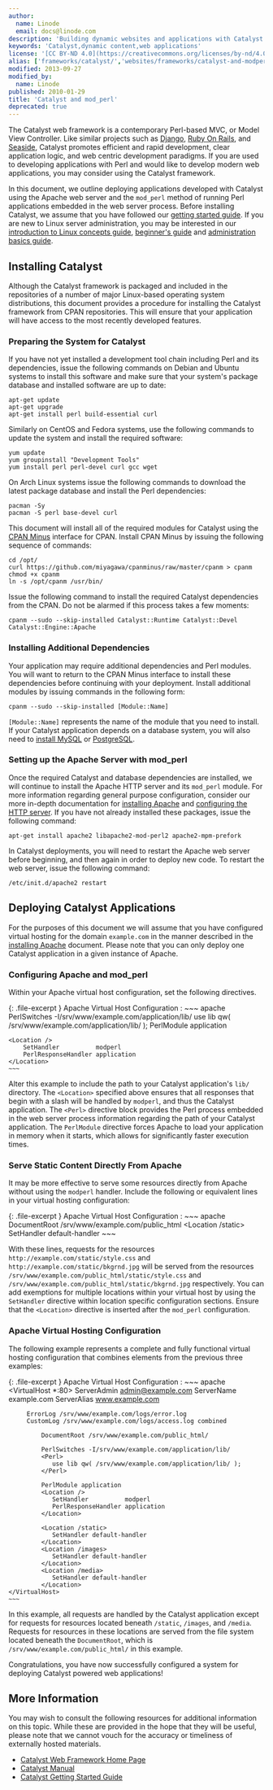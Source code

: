 ```yaml
---
author:
  name: Linode
  email: docs@linode.com
description: 'Building dynamic websites and applications with Catalyst.'
keywords: 'Catalyst,dynamic content,web applications'
license: '[CC BY-ND 4.0](https://creativecommons.org/licenses/by-nd/4.0)'
alias: ['frameworks/catalyst/','websites/frameworks/catalyst-and-modperl/']
modified: 2013-09-27
modified_by:
  name: Linode
published: 2010-01-29
title: 'Catalyst and mod_perl'
deprecated: true
---
```


The Catalyst web framework is a contemporary Perl-based MVC, or Model View Controller. Like similar projects such as [Django](/docs/frameworks/), [Ruby On Rails](/docs/frameworks/), and [Seaside](/docs/frameworks/seaside/), Catalyst promotes efficient and rapid development, clear application logic, and web centric development paradigms. If you are used to developing applications with Perl and would like to develop modern web applications, you may consider using the Catalyst framework.

In this document, we outline deploying applications developed with Catalyst using the Apache web server and the `mod_perl` method of running Perl applications embedded in the web server process. Before installing Catalyst, we assume that you have followed our [getting started guide](/docs/getting-started/). If you are new to Linux server administration, you may be interested in our [introduction to Linux concepts guide](/docs/tools-reference/introduction-to-linux-concepts/), [beginner's guide](/docs/beginners-guide/) and [administration basics guide](/docs/using-linux/administration-basics).

Installing Catalyst
-------------------

Although the Catalyst framework is packaged and included in the repositories of a number of major Linux-based operating system distributions, this document provides a procedure for installing the Catalyst framework from CPAN repositories. This will ensure that your application will have access to the most recently developed features.

### Preparing the System for Catalyst

If you have not yet installed a development tool chain including Perl and its dependencies, issue the following commands on Debian and Ubuntu systems to install this software and make sure that your system's package database and installed software are up to date:

    apt-get update 
    apt-get upgrade
    apt-get install perl build-essential curl

Similarly on CentOS and Fedora systems, use the following commands to update the system and install the required software:

    yum update
    yum groupinstall "Development Tools"
    yum install perl perl-devel curl gcc wget

On Arch Linux systems issue the following commands to download the latest package database and install the Perl dependencies:

    pacman -Sy
    pacman -S perl base-devel curl

This document will install all of the required modules for Catalyst using the [CPAN Minus](/docs/linux-tools/utilities/cpanm) interface for CPAN. Install CPAN Minus by issuing the following sequence of commands:

    cd /opt/
    curl https://github.com/miyagawa/cpanminus/raw/master/cpanm > cpanm
    chmod +x cpanm
    ln -s /opt/cpanm /usr/bin/

Issue the following command to install the required Catalyst dependencies from the CPAN. Do not be alarmed if this process takes a few moments:

    cpanm --sudo --skip-installed Catalyst::Runtime Catalyst::Devel Catalyst::Engine::Apache

### Installing Additional Dependencies

Your application may require additional dependencies and Perl modules. You will want to return to the CPAN Minus interface to install these dependencies before continuing with your deployment. Install additional modules by issuing commands in the following form:

    cpanm --sudo --skip-installed [Module::Name]

`[Module::Name]` represents the name of the module that you need to install. If your Catalyst application depends on a database system, you will also need to [install MySQL](/docs/databases/mysql/debian-5-lenny) or [PostgreSQL](/docs/databases/postgresql/debian-5-lenny).

### Setting up the Apache Server with mod\_perl

Once the required Catalyst and database dependencies are installed, we will continue to install the Apache HTTP server and its `mod_perl` module. For more information regarding general purpose configuration, consider our more in-depth documentation for [installing Apache](/docs/web-servers/apache/installation/debian-5-lenny) and [configuring the HTTP server](/docs/web-servers/apache/configuration/). If you have not already installed these packages, issue the following command:

    apt-get install apache2 libapache2-mod-perl2 apache2-mpm-prefork

In Catalyst deployments, you will need to restart the Apache web server before beginning, and then again in order to deploy new code. To restart the web server, issue the following command:

    /etc/init.d/apache2 restart

Deploying Catalyst Applications
-------------------------------

For the purposes of this document we will assume that you have configured virtual hosting for the domain `example.com` in the manner described in the [installing Apache](/docs/web-servers/apache/installation/debian-5-lenny) document. Please note that you can only deploy one Catalyst application in a given instance of Apache.

### Configuring Apache and mod\_perl

Within your Apache virtual host configuration, set the following directives.

{: .file-excerpt }
Apache Virtual Host Configuration
:   ~~~ apache
    PerlSwitches -I/srv/www/example.com/application/lib/
    <Perl>
       use lib qw( /srv/www/example.com/application/lib/ );
    </Perl>
    PerlModule application

    <Location />
        SetHandler          modperl
        PerlResponseHandler application
    </Location>
    ~~~

Alter this example to include the path to your Catalyst application's `lib/` directory. The `<Location>` specified above ensures that all responses that begin with a slash will be handled by `modperl`, and thus the Catalyst application. The `<Perl>` directive block provides the Perl process embedded in the web server process information regarding the path of your Catalyst application. The `PerlModule` directive forces Apache to load your application in memory when it starts, which allows for significantly faster execution times.

### Serve Static Content Directly From Apache

It may be more effective to serve some resources directly from Apache without using the `modperl` handler. Include the following or equivalent lines in your virtual hosting configuration:

{: .file-excerpt }
Apache Virtual Host Configuration
:   ~~~ apache
    DocumentRoot /srv/www/example.com/public_html
    <Location /static>
        SetHandler default-handler
    </Location>
    ~~~

With these lines, requests for the resources `http://example.com/static/style.css` and `http://example.com/static/bkgrnd.jpg` will be served from the resources `/srv/www/example.com/public_html/static/style.css` and `/srv/www/example.com/public_html/static/bkgrnd.jpg` respectively. You can add exemptions for multiple locations within your virtual host by using the `SetHandler` directive within location specific configuration sections. Ensure that the `<Location>` directive is inserted after the `mod_perl` configuration.

### Apache Virtual Hosting Configuration

The following example represents a complete and fully functional virtual hosting configuration that combines elements from the previous three examples:

{: .file-excerpt }
Apache Virtual Host Configuration
:   ~~~ apache
    <VirtualHost *:80> 
         ServerAdmin admin@example.com
         ServerName example.com
         ServerAlias www.example.com

         ErrorLog /srv/www/example.com/logs/error.log 
         CustomLog /srv/www/example.com/logs/access.log combined

             DocumentRoot /srv/www/example.com/public_html/

             PerlSwitches -I/srv/www/example.com/application/lib/
             <Perl>
                use lib qw( /srv/www/example.com/application/lib/ );
             </Perl>

             PerlModule application
             <Location />
                SetHandler          modperl
                PerlResponseHandler application
             </Location>

             <Location /static>
                SetHandler default-handler
             </Location>
             <Location /images>
                SetHandler default-handler
             </Location>
             <Location /media>
                SetHandler default-handler
             </Location>
    </VirtualHost>
    ~~~

In this example, all requests are handled by the Catalyst application except for requests for resources located beneath `/static`, `/images`, and `/media`. Requests for resources in these locations are served from the file system located beneath the `DocumentRoot`, which is `/srv/www/example.com/public_html/` in this example.

Congratulations, you have now successfully configured a system for deploying Catalyst powered web applications!

More Information
----------------

You may wish to consult the following resources for additional information on this topic. While these are provided in the hope that they will be useful, please note that we cannot vouch for the accuracy or timeliness of externally hosted materials.

- [Catalyst Web Framework Home Page](http://www.catalystframework.org/)
- [Catalyst Manual](http://search.cpan.org/dist/Catalyst-Manual/)
- [Catalyst Getting Started Guide](http://dev.catalystframework.org/wiki/#Get_Started)



